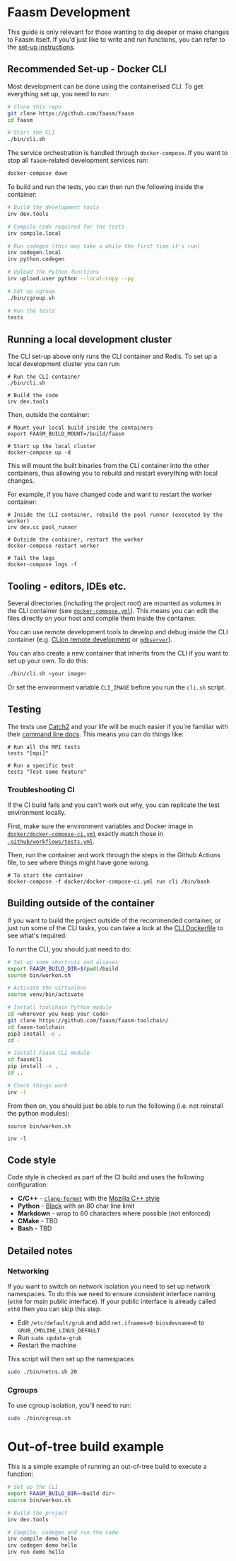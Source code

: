 # Faasm Development

This guide is only relevant for those wanting to dig deeper or make changes to
Faasm itself. If you'd just like to write and run functions, you can refer to
the [set-up instructions](setup.md). 

## Recommended Set-up - Docker CLI

Most development can be done using the containerised CLI. To get everything set
up, you need to run:

```bash
# Clone this repo
git clone https://github.com/faasm/faasm
cd faasm

# Start the CLI
./bin/cli.sh
```

The service orchestration is handled through `docker-compose`. If you want to
stop all `faasm`-related development services run:

```bash
docker-compose down
```

To build and run the tests, you can then run the following inside the container:

```bash
# Build the development tools
inv dev.tools

# Compile code required for the tests
inv compile.local

# Run codegen (this may take a while the first time it's run)
inv codegen.local
inv python.codegen

# Upload the Python functions
inv upload.user python --local-copy --py

# Set up cgroup
./bin/cgroup.sh

# Run the tests
tests
```

## Running a local development cluster

The CLI set-up above only runs the CLI container and Redis. To set up a local
development cluster you can run:

```
# Run the CLI container
./bin/cli.sh

# Build the code
inv dev.tools
```

Then, outside the container:

```
# Mount your local build inside the containers
export FAASM_BUILD_MOUNT=/build/faasm

# Start up the local cluster
docker-compose up -d
```

This will mount the built binaries from the CLI container into the other 
containers, thus allowing you to rebuild and restart everything with local 
changes. 

For example, if you have changed code and want to restart the worker container:

```
# Inside the CLI container, rebuild the pool runner (executed by the worker)
inv dev.cc pool_runner

# Outside the container, restart the worker
docker-compose restart worker

# Tail the logs
docker-compose logs -f
```

## Tooling - editors, IDEs etc.

Several directories (including the project root) are mounted as volumes in the
CLI container (see [`docker-compose.yml`](../docker-compose.yml)). This means
you can edit the files directly on your host and compile them inside the
container.

You can use remote development tools to develop and debug inside the CLI
container (e.g.  [CLion remote
development](https://www.jetbrains.com/help/clion/remote-development.html) or
[`gdbserver`](https://sourceware.org/gdb/onlinedocs/gdb/Server.html)).

You can also create a new container that inherits from the CLI if you want to
set up your own. To do this:

```bash
./bin/cli.sh <your image>
```

Or set the environment variable `CLI_IMAGE`  before you run the `cli.sh` script.

## Testing

The tests use [Catch2](https://github.com/catchorg/Catch2) and your life will be
much easier if you're familiar with their [command line
docs](https://github.com/catchorg/Catch2/blob/v2.x/docs/command-line.md).  This
means you can do things like:

```
# Run all the MPI tests
tests "[mpi]"

# Run a specific test
tests "Test some feature"
```

### Troubleshooting CI

If the CI build fails and you can't work out why, you can replicate the test
environment locally.

First, make sure the environment variables and Docker image in 
[`docker/docker-compose-ci.yml`](../docker/docker-compose-ci.yml) exactly match
those in [`.github/workflows/tests.yml`](../.github/workflows/tests.yml).

Then, run the container and work through the steps in the Github Actions file,
to see where things might have gone wrong.

```
# To start the container 
docker-compose -f docker/docker-compose-ci.yml run cli /bin/bash
```

## Building outside of the container

If you want to build the project outside of the recommended container, or just
run some of the CLI tasks, you can take a look at the [CLI
Dockerfile](../docker/cli.dockerfile) to see what's required:

To run the CLI, you should just need to do:

```bash
# Set up some shortcuts and aliases
export FAASM_BUILD_DIR=$(pwd)/build
source bin/workon.sh

# Activate the virtualenv
source venv/bin/activate

# Install toolchain Python module
cd <wherever you keep your code>
git clone https://github.com/faasm/faasm-toolchain/
cd faasm-toolchain
pip3 install -e .
cd -

# Install Faasm CLI module
cd faasmcli
pip install -e .
cd ..

# Check things work
inv -l
```

From then on, you should just be able to run the following (i.e. not reinstall
the python modules):

```
source bin/workon.sh

inv -l
```

## Code style

Code style is checked as part of the CI build and uses the following
configuration:

- **C/C++** - [`clang-format`](https://clang.llvm.org/docs/ClangFormat.html)
  with the [Mozilla C++
  style](https://firefox-source-docs.mozilla.org/code-quality/coding-style/coding_style_cpp.html)
- **Python** - [Black](https://github.com/psf/black) with an 80 char line limit
- **Markdown** - wrap to 80 characters where possible (not enforced)
- **CMake** - TBD
- **Bash** - TBD

## Detailed notes

### Networking

If you want to switch on network isolation you need to set up network
namespaces. To do this we need to ensure consistent interface naming (`eth0` for
main public interface). If your public interface is already called `eth0` then
you can skip this step.

- Edit `/etc/default/grub` and add `net.ifnames=0 biosdevname=0` to
  `GRUB_CMDLINE_LINUX_DEFAULT`
- Run `sudo update-grub`
- Restart the machine

This script will then set up the namespaces

```bash
sudo ./bin/netns.sh 20
```

### Cgroups

To use cgroup isolation, you'll need to run:

```bash
sudo ./bin/cgroup.sh
```

# Out-of-tree build example

This is a simple example of running an out-of-tree build to execute a 
function:

```bash
# Set up the CLI
export FAASM_BUILD_DIR=<build dir>
source bin/workon.sh

# Build the project
inv dev.tools

# Compile, codegen and run the code
inv compile demo hello
inv codegen demo hello
inv run demo hello
```


